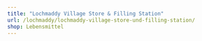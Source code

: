 ```yaml
---
title: "Lochmaddy Village Store & Filling Station"
url: /lochmaddy/lochmaddy-village-store-und-filling-station/
shop: Lebensmittel
---
```

